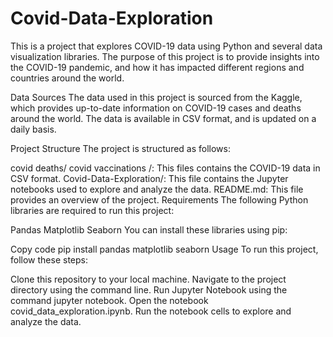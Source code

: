 # Covid-Data-Exploration

This is a project that explores COVID-19 data using Python and several data visualization libraries. The purpose of this project is to provide insights into the COVID-19 pandemic, and how it has impacted different regions and countries around the world.

Data Sources
The data used in this project is sourced from the Kaggle, which provides up-to-date information on COVID-19 cases and deaths around the world. The data is available in CSV format, and is updated on a daily basis.

Project Structure
The project is structured as follows:

covid deaths/ covid vaccinations /: This files contains the COVID-19 data in CSV format.
Covid-Data-Exploration/: This file contains the Jupyter notebooks used to explore and analyze the data.
README.md: This file provides an overview of the project.
Requirements
The following Python libraries are required to run this project:

Pandas
Matplotlib
Seaborn
You can install these libraries using pip:

Copy code
pip install pandas matplotlib seaborn
Usage
To run this project, follow these steps:

Clone this repository to your local machine.
Navigate to the project directory using the command line.
Run Jupyter Notebook using the command jupyter notebook.
Open the notebook covid_data_exploration.ipynb.
Run the notebook cells to explore and analyze the data.
